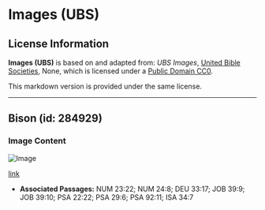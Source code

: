 # Images (UBS)

## License Information

**Images (UBS)** is based on and adapted from: _UBS Images_, [United Bible Societies](https://unitedbiblesocieties.org/), None, which is licensed under a [Public Domain CC0](https://creativecommons.org/public-domain/cc0/).

This markdown version is provided under the same license.



--------------------------------

## Bison (id: 284929)

### Image Content

![Image](https://cdn.aquifer.bible/aquifer-content/resources/Media/WEB-0073_bison.jpg)

[link](https://cdn.aquifer.bible/aquifer-content/resources/Media/WEB-0073_bison.jpg)

* **Associated Passages:** NUM 23:22; NUM 24:8; DEU 33:17; JOB 39:9; JOB 39:10; PSA 22:22; PSA 29:6; PSA 92:11; ISA 34:7

